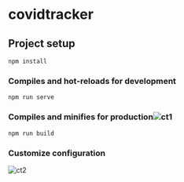 # covidtracker

## Project setup
```
npm install
```

### Compiles and hot-reloads for development
```
npm run serve
```

### Compiles and minifies for production![ct1](https://user-images.githubusercontent.com/74257433/152631145-c42c1a23-0f1e-45fc-9755-edf26a278273.png)


```
npm run build
```

### Customize configuration

![ct2](https://user-images.githubusercontent.com/74257433/152631200-ae8f1525-d5ec-47eb-a86b-1fc18939c4f6.png)
